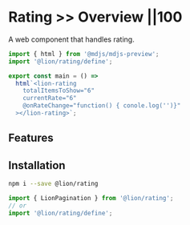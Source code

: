 # Rating >> Overview ||100

A web component that handles rating.

```js script
import { html } from '@mdjs/mdjs-preview';
import '@lion/rating/define';
```

```js preview-story
export const main = () =>
  html`<lion-rating
    totalItemsToShow="6"
    currentRate="6"
    @onRateChange="function() { conole.log('')}"
  ></lion-rating>`;
```

## Features

## Installation

```bash
npm i --save @lion/rating
```

```js
import { LionPagination } from '@lion/rating';
// or
import '@lion/rating/define';
```
